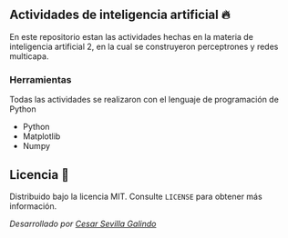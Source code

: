 <!-- Actividades de Inteligencia Artificial -->

## Actividades de inteligencia artificial :fire:

En este repositorio estan las actividades hechas en la materia de inteligencia artificial 2, en la cual se construyeron perceptrones y redes multicapa.

### Herramientas

Todas las actividades se realizaron con el lenguaje de programación de Python

- Python
- Matplotlib
- Numpy

## Licencia :page_with_curl:

Distribuido bajo la licencia MIT. Consulte `LICENSE` para obtener más información.

_Desarrollado por [Cesar Sevilla Galindo](https://github.com/CesarSG)_
